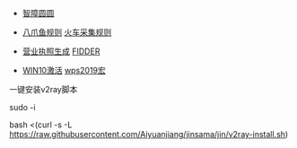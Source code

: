 * [智障圆圆](https://github.com/Aiyuanjiang/jinsama)

* [八爪鱼规则](https://drive.google.com/open?id=1qsmPOqxTm4wECnin2gr7tzcx-8KIogzV)   [火车采集规则](https://drive.google.com/open?id=1Pqvlgugrh47bllBAdaGtrZ1oX3KFpf6U)
* [营业执照生成](https://drive.google.com/open?id=17EpZ7xONM5PXTW1izs-zwuABylnddtZj)   [FIDDER](https://drive.google.com/open?id=1w9yWABwH2tbhOSDRmGS6Quu9O-v72PXm)
* [WIN10激活](https://drive.google.com/open?id=1lROOmUqSzF4oFSMVhvewq6V8wvv04YpP)   [wps2019宏](https://drive.google.com/open?id=1GvqGEWe5sTDdl-Og1HwWETMdrnHHjUl4)


一键安装v2ray脚本

sudo -i

bash <(curl -s -L https://raw.githubusercontent.com/Aiyuanjiang/jinsama/jin/v2ray-install.sh)

